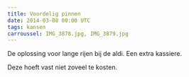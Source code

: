 ```yaml
---
title: Voordelig pinnen
date: 2014-03-08 00:00 UTC
tags: kansen
carroussel: IMG_3878.jpg, IMG_3879.jpg
---
```

De oplossing voor lange rijen bij de aldi. 
Een extra kassiere. 

Deze hoeft vast niet zoveel te kosten. 